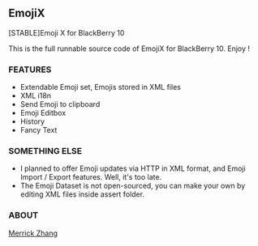 EmojiX
----

[STABLE]Emoji X for BlackBerry 10

This is the full runnable source code of EmojiX for BlackBerry 10. Enjoy !

### FEATURES

- Extendable Emoji set, Emojis stored in XML files
- XML i18n
- Send Emoji to clipboard
- Emoji Editbox
- History
- Fancy Text

### SOMETHING ELSE

- I planned to offer Emoji updates via HTTP in XML format, and Emoji Import / Export features. Well, it's too late.
- The Emoji Dataset is not open-sourced, you can make your own by editing XML files inside assert folder.

### ABOUT

[Merrick Zhang](mailto:anphorea@gmail.com?subject=EMOJI-GITHUB) 